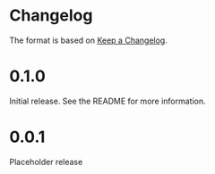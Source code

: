 # Changelog

The format is based on [Keep a Changelog].

[Keep a Changelog]: http://keepachangelog.com/en/1.0.0/

# 0.1.0

Initial release. See the README for more information.

# 0.0.1

Placeholder release